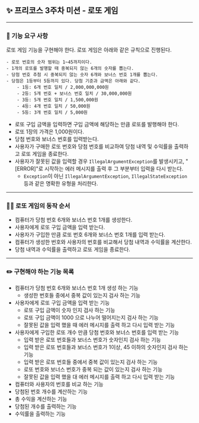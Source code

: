 ## ✨ 프리코스 3주차 미션 - 로또 게임
***

### 🚀 기능 요구 사항

로또 게임 기능을 구현해야 한다. 로또 게임은 아래와 같은 규칙으로 진행된다.

```
- 로또 번호의 숫자 범위는 1~45까지이다.
- 1개의 로또를 발행할 때 중복되지 않는 6개의 숫자를 뽑는다.
- 당첨 번호 추첨 시 중복되지 않는 숫자 6개와 보너스 번호 1개를 뽑는다.
- 당첨은 1등부터 5등까지 있다. 당첨 기준과 금액은 아래와 같다.
    - 1등: 6개 번호 일치 / 2,000,000,000원
    - 2등: 5개 번호 + 보너스 번호 일치 / 30,000,000원
    - 3등: 5개 번호 일치 / 1,500,000원
    - 4등: 4개 번호 일치 / 50,000원
    - 5등: 3개 번호 일치 / 5,000원
```

- 로또 구입 금액을 입력하면 구입 금액에 해당하는 만큼 로또를 발행해야 한다.
- 로또 1장의 가격은 1,000원이다.
- 당첨 번호와 보너스 번호를 입력받는다.
- 사용자가 구매한 로또 번호와 당첨 번호를 비교하여 당첨 내역 및 수익률을 출력하고 로또 게임을 종료한다.
- 사용자가 잘못된 값을 입력할 경우 `IllegalArgumentException`를 발생시키고, "[ERROR]"로 시작하는 에러 메시지를 출력 후 그 부분부터 입력을 다시 받는다.
    - `Exception`이 아닌 `IllegalArgumentException`, `IllegalStateException` 등과 같은 명확한 유형을 처리한다.
***

### 🏃‍♂️ 로또 게임의 동작 순서

- 컴퓨터가 당첨 번호 6개와 보너스 번호 1개를 생성한다.
- 사용자에게 로또 구입 금액을 입력 받는다.
- 사용자가 구입한 만큼 로또 번호 6개와 보너스 번호 1개를 입력 받는다.
- 컴퓨터가 생성한 번호와 사용자의 번호를 비교해서 당첨 내역과 수익률을 계산한다.
- 당첨 내역과 수익률을 출력하고 로또 게임을 종료한다.

***
### ✏️ 구현해야 하는 기능 목록

- 컴퓨터가 당첨 번호 6개와 보너스 번호 1개 생성 하는 기능
  - 생성한 번호들 중에서 중복 값이 있는지 검사 하는 기능
- 사용자에게 로또 구입 금액을 입력 받는 기능
  - 로또 구입 금액이 숫자 인지 검사 하는 기능
  - 로또 구입 금액이 1000 으로 나누어 떨어지는지 검사 하는 기능
  - 잘못된 값을 입력 했을 때 에러 메시지를 출력 하고 다시 입력 받는 기능
- 사용자에게 구입한 로또 개수 만큼 당첨 번호와 보너스 번호를 입력 받는 기능
  - 입력 받은 로또 번호들과 보너스 번호가 숫자인지 검사 하는 기능
  - 입력 받은 로또 번호들과 보너스 번호가 1이상, 45 이하의 숫자인지 검사 하는 기능
  - 입력 받은 로또 번호들 중에서 중복 값이 있는지 검사 하는 기능
  - 로또 번호와 보너스 번호가 중복 되는 값이 있는지 검사 하는 기능
  - 잘못된 값을 입력 했을 대 에러 메시지를 출력 하고 다시 입력 받는 기능
- 컴퓨터와 사용자의 번호를 비교 하는 기능
- 당첨된 번호 개수를 계산하는 기능
- 총 수익을 계산하는 기능
- 당첨된 개수를 출력하는 기능
- 수익률을 출력하는 기능












